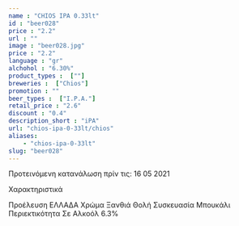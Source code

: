 ```yaml
---
name : "CHIOS IPA 0.33lt"
id : "beer028"
price : "2.2"
url : ""
image : "beer028.jpg"
price : "2.2"
language : "gr"
alchohol : "6.30%"
product_types :  [""]
breweries :  ["Chios"]
promotion : ""
beer_types :  ["I.P.A."]
retail_price : "2.6"
discount : "0.4"
description_short : "iPA"
url: "chios-ipa-0-33lt/chios"
aliases: 
    - "chios-ipa-0-33lt"
slug: "beer028"
---
```


Προτεινόμενη κατανάλωση πρίν τις: 16 05 2021

Χαρακτηριστικά

Προέλευση
ΕΛΛΑΔΑ
Χρώμα
Ξανθιά Θολή
Συσκευασία
Μπουκάλι
Περιεκτικότητα Σε Αλκοόλ
6.3%